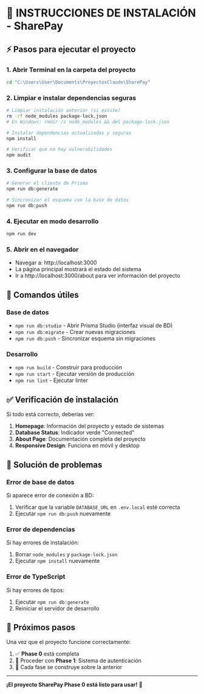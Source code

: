 # 🚀 INSTRUCCIONES DE INSTALACIÓN - SharePay

## ⚡ Pasos para ejecutar el proyecto

### 1. Abrir Terminal en la carpeta del proyecto
```bash
cd "C:\Users\User\Documents\ProyectosClaude\SharePay"
```

### 2. Limpiar e instalar dependencias seguras
```bash
# Limpiar instalación anterior (si existe)
rm -rf node_modules package-lock.json
# En Windows: rmdir /s node_modules && del package-lock.json

# Instalar dependencias actualizadas y seguras
npm install

# Verificar que no hay vulnerabilidades
npm audit
```

### 3. Configurar la base de datos
```bash
# Generar el cliente de Prisma
npm run db:generate

# Sincronizar el esquema con la base de datos
npm run db:push
```

### 4. Ejecutar en modo desarrollo
```bash
npm run dev
```

### 5. Abrir en el navegador
- Navegar a: http://localhost:3000
- La página principal mostrará el estado del sistema
- Ir a http://localhost:3000/about para ver información del proyecto

## 🔧 Comandos útiles

### Base de datos
- `npm run db:studio` - Abrir Prisma Studio (interfaz visual de BD)
- `npm run db:migrate` - Crear nuevas migraciones
- `npm run db:push` - Sincronizar esquema sin migraciones

### Desarrollo
- `npm run build` - Construir para producción
- `npm run start` - Ejecutar versión de producción
- `npm run lint` - Ejecutar linter

## ✅ Verificación de instalación

Si todo está correcto, deberías ver:
1. **Homepage**: Información del proyecto y estado de sistemas
2. **Database Status**: Indicador verde "Connected" 
3. **About Page**: Documentación completa del proyecto
4. **Responsive Design**: Funciona en móvil y desktop

## 🚨 Solución de problemas

### Error de base de datos
Si aparece error de conexión a BD:
1. Verificar que la variable `DATABASE_URL` en `.env.local` esté correcta
2. Ejecutar `npm run db:push` nuevamente

### Error de dependencias
Si hay errores de instalación:
1. Borrar `node_modules` y `package-lock.json`
2. Ejecutar `npm install` nuevamente

### Error de TypeScript
Si hay errores de tipos:
1. Ejecutar `npm run db:generate`
2. Reiniciar el servidor de desarrollo

## 🎯 Próximos pasos

Una vez que el proyecto funcione correctamente:
1. ✅ **Phase 0** está completa
2. 🔄 Proceder con **Phase 1**: Sistema de autenticación
3. 📝 Cada fase se construye sobre la anterior

---

**¡El proyecto SharePay Phase 0 está listo para usar!** 🎉